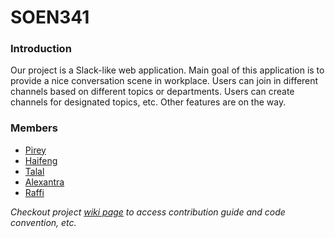 # SOEN341
### Introduction
Our project is a Slack-like web application. Main goal of this application is to provide a nice conversation scene in workplace.
Users can join in different channels based on different topics or departments. Users can create channels for designated topics, etc.
Other features are on the way.

### Members

- [Pirey](https://github.com/Pirey96)
- [Haifeng](https://github.com/HanfordWu)
- [Talal](https://github.com/t98b)
- [Alexantra](https://github.com/Alxttar)
- [Raffi](https://github.com/raffialan)

*Checkout project [wiki page](https://github.com/Pirey96/Project-341/wiki) to access contribution guide and code convention, etc.*
